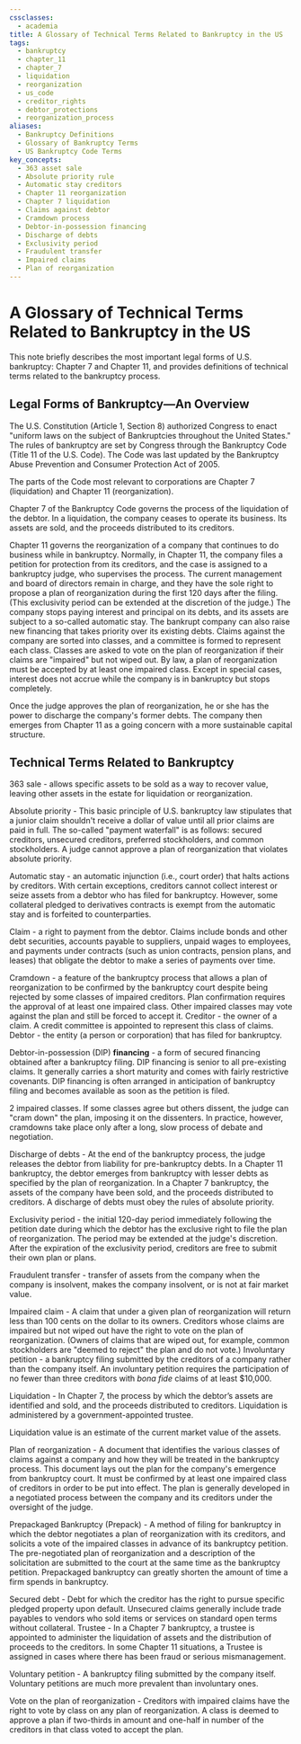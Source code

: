 ```yaml
---
cssclasses:
  - academia
title: A Glossary of Technical Terms Related to Bankruptcy in the US
tags:
  - bankruptcy
  - chapter_11
  - chapter_7
  - liquidation
  - reorganization
  - us_code
  - creditor_rights
  - debtor_protections
  - reorganization_process
aliases:
  - Bankruptcy Definitions
  - Glossary of Bankruptcy Terms
  - US Bankruptcy Code Terms
key_concepts:
  - 363 asset sale
  - Absolute priority rule
  - Automatic stay creditors
  - Chapter 11 reorganization
  - Chapter 7 liquidation
  - Claims against debtor
  - Cramdown process
  - Debtor-in-possession financing
  - Discharge of debts
  - Exclusivity period
  - Fraudulent transfer
  - Impaired claims
  - Plan of reorganization
---
```


# A Glossary of Technical Terms Related to Bankruptcy in the US

This note briefly describes the most important legal forms of U.S. bankruptcy: Chapter 7 and Chapter 11, and provides definitions of technical terms related to the bankruptcy process.

## Legal Forms of Bankruptcy—An Overview

The U.S. Constitution (Article 1,  Section 8) authorized Congress to enact "uniform laws on the subject of Bankruptcies throughout the United States." The rules of bankruptcy are set by Congress through the Bankruptcy Code (Title 11 of the U.S. Code). The Code was last updated by the Bankruptcy Abuse Prevention and Consumer Protection Act of 2005.

The parts of the Code most relevant to corporations are Chapter 7 (liquidation) and Chapter 11
(reorganization).

Chapter 7 of the Bankruptcy Code governs the process of the liquidation of the debtor. In a liquidation,  the company ceases to operate its business. Its assets are sold,  and the proceeds distributed to its creditors.

Chapter 11 governs the reorganization of a company that continues to do business while in bankruptcy. Normally, in Chapter 11, the company files a petition for protection from its creditors, and the case is assigned to a bankruptcy judge, who supervises the process. The current management and board of directors remain in charge, and they have the sole right to propose a plan of reorganization during the first 120 days after the filing. (This exclusivity period can be extended at the discretion of the judge.)
The company stops paying interest and principal on its debts, and its assets are subject to a so-called automatic stay. The bankrupt company can also raise new financing that takes priority over its existing debts. Claims against the company are sorted into classes, and a committee is formed to represent each class. Classes are asked to vote on the plan of reorganization if their claims are "impaired" but not wiped out. By law, a plan of reorganization must be accepted by at least one impaired class. Except in special cases, interest does not accrue while the company is in bankruptcy but stops completely.

Once the judge approves the plan of reorganization, he or she has the power to discharge the company's former debts. The company then emerges from Chapter 11 as a going concern with a more sustainable capital structure.

## Technical Terms Related to Bankruptcy

363 sale - allows specific assets to be sold as a way to recover value,  leaving other assets in the estate for liquidation or reorganization.

Absolute priority - This basic principle of U.S. bankruptcy law stipulates that a junior claim shouldn't receive a dollar of value until all prior claims are paid in full. The so-called "payment waterfall" is as follows: secured creditors,  unsecured creditors,  preferred stockholders,  and common stockholders. A judge cannot approve a plan of reorganization that violates absolute priority.

Automatic stay - an automatic injunction (i.e., court order) that halts actions by creditors. With certain exceptions, creditors cannot collect interest or seize assets from a debtor who has filed for bankruptcy. However, some collateral pledged to derivatives contracts is exempt from the automatic stay and is forfeited to counterparties.

Claim - a right to payment from the debtor. Claims include bonds and other debt securities, accounts payable to suppliers, unpaid wages to employees, and payments under contracts (such as union contracts, pension plans, and leases) that obligate the debtor to make a series of payments over time.

Cramdown - a feature of the bankruptcy process that allows a plan of reorganization to be confirmed by the bankruptcy court despite being rejected by some classes of impaired creditors. Plan confirmation requires the approval of at least one impaired class. Other impaired classes may vote against the plan and still be forced to accept it. Creditor - the owner of a claim. A credit committee is appointed to represent this class of claims. Debtor - the entity (a person or corporation) that has filed for bankruptcy.

Debtor-in-possession (DIP) **financing** - a form of secured financing obtained after a bankruptcy filing. DIP financing is senior to all pre-existing claims. It generally carries a short maturity and comes with fairly restrictive covenants. DIP financing is often arranged in anticipation of bankruptcy filing and becomes available as soon as the petition is filed.

2 impaired classes. If some classes agree but others dissent,  the judge can "cram down" the plan,  imposing it on the dissenters. In practice,  however,  cramdowns take place only after a long,  slow process of debate and negotiation.

Discharge of debts - At the end of the bankruptcy process, the judge releases the debtor from liability for pre-bankruptcy debts. In a Chapter 11 bankruptcy, the debtor emerges from bankruptcy with lesser debts as specified by the plan of reorganization. In a Chapter 7 bankruptcy, the assets of the company have been sold, and the proceeds distributed to creditors. A discharge of debts must obey the rules of absolute priority.

Exclusivity period - the initial 120-day period immediately following the petition date during which the debtor has the exclusive right to file the plan of reorganization. The period may be extended at the judge's discretion. After the expiration of the exclusivity period, creditors are free to submit their own plan or plans.

Fraudulent transfer - transfer of assets from the company when the company is insolvent, makes the company insolvent, or is not at fair market value.

Impaired claim - A claim that under a given plan of reorganization will return less than 100 cents on the dollar to its owners. Creditors whose claims are impaired but not wiped out have the right to vote on the plan of reorganization. (Owners of claims that are wiped out, for example, common stockholders are "deemed to reject" the plan and do not vote.)
Involuntary petition - a bankruptcy filing submitted by the creditors of a company rather than the company itself. An involuntary petition requires the participation of no fewer than three creditors with *bona fide* claims of at least $10,000.

Liquidation - In Chapter 7,  the process by which the debtor’s assets are identified and sold,  and the proceeds distributed to creditors. Liquidation is administered by a government-appointed trustee.

Liquidation value is an estimate of the current market value of the assets.

Plan of reorganization - A document that identifies the various classes of claims against a company and how they will be treated in the bankruptcy process. This document lays out the plan for the company's emergence from bankruptcy court. It must be confirmed by at least one impaired class of creditors in order to be put into effect. The plan is generally developed in a negotiated process between the company and its creditors under the oversight of the judge.

Prepackaged Bankruptcy (Prepack) - A method of filing for bankruptcy in which the debtor negotiates a plan of reorganization with its creditors, and solicits a vote of the impaired classes in advance of its bankruptcy petition. The pre-negotiated plan of reorganization and a description of the solicitation are submitted to the court at the same time as the bankruptcy petition. Prepackaged bankruptcy can greatly shorten the amount of time a firm spends in bankruptcy.

Secured debt - Debt for which the creditor has the right to pursue specific pledged property upon default. Unsecured claims generally include trade payables to vendors who sold items or services on standard open terms without collateral. Trustee - In a Chapter 7 bankruptcy,  a trustee is appointed to administer the liquidation of assets and the distribution of proceeds to the creditors. In some Chapter 11 situations,  a Trustee is assigned in cases where there has been fraud or serious mismanagement.

Voluntary petition - A bankruptcy filing submitted by the company itself. Voluntary petitions are much more prevalent than involuntary ones.

Vote on the plan of reorganization - Creditors with impaired claims have the right to vote by class on any plan of reorganization. A class is deemed to approve a plan if two-thirds in amount and one-half in number of the creditors in that class voted to accept the plan.
